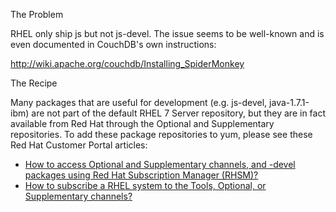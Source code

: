 The Problem

RHEL only ship js but not js-devel. The issue seems to be well-known and is even documented in CouchDB's own instructions:

http://wiki.apache.org/couchdb/Installing_SpiderMonkey

The Recipe

Many packages that are useful for development (e.g. js-devel, java-1.7.1-ibm) are not part of the default RHEL 7 Server repository, but they are in fact available from Red Hat through the Optional and Supplementary repositories. To add these package repositories to yum, please see these Red Hat Customer Portal articles:

- [How to access Optional and Supplementary channels, and -devel packages using Red Hat Subscription Manager (RHSM)?](https://access.redhat.com/solutions/392003)
- [How to subscribe a RHEL system to the Tools, Optional, or Supplementary channels?](https://access.redhat.com/solutions/70019)